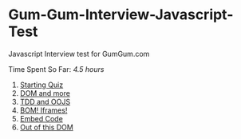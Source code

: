 # Gum-Gum-Interview-Javascript-Test
Javascript Interview test for GumGum.com

Time Spent So Far: *4.5 hours*

1. [Starting Quiz](./quiz.html)
2. [DOM and more](./polyfill.html)
3. [TDD and OOJS](./tdd.html)
4. [BOM! Iframes!](./iframe.html)
5. [Embed Code](./embed.html)
6. [Out of this DOM](./comm.html)

